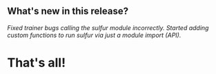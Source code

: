 ## What's new in this release?

_Fixed trainer bugs calling the sulfur module incorrectly._
_Started adding custom functions to run sulfur via just a module import (API)._



# That's all! 